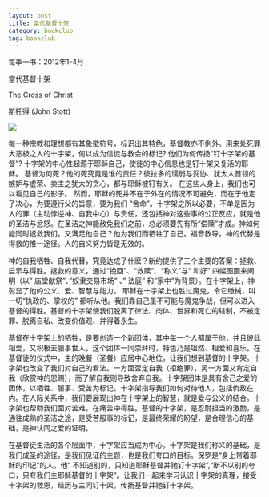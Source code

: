 ```yaml
---
layout: post
title: 當代基督十架
category: bookclub
tag: bookclub
---
```


每季一书：2012年1-4月

當代基督十架

The Cross of Christ 

斯托得 (John Stott) 

<img src="http://media.wcec-home.org/image/bookclub/crossOfChrist.png" >

每一种宗教和理想都有其象徵符号，标识出其特色，基督教亦不例外。用来处死罪大恶极之人的十字架，何以成为信徒与教会的标记? 他们为何传扬“钉十字架的基督”? 十字架的中心性起源于耶稣自己，使徒的中心信息也是钉十架又复活的耶稣。 基督为何死？他的死究竟是谁的责任？彼拉多的懦弱与妥协、犹太人首领的嫉妒与虚荣、卖主之犹大的贪心，都与耶稣被钉有关。 在这些人身上，我们也可以看见自己的影子。 然而，耶稣的死并不在于外在的情况不可避免，而在于他定了决心，为要遵行父的旨意，要为我们 “舍命”。十字架之所以必要，不单是因为人的罪（主动悖逆神、自我中心）与责任，还包括神对这些事的公正反应，就是他的圣洁与忿怒。在圣洁之神能赦免我们之前，总必须要先有所“偿赎”才成。神如何能同时拯救我们，又满足他自己？他为我们而牺牲了自己。福音教导，神的代替是得救的惟一途径。人的自义努力皆是无效的。 

神的自我牺牲、自我代替，究竟达成了什麽？新约提供了三个主要的答案：拯救、启示与得胜。拯救的意义，通过“挽回”、“救赎”、“称义”与“ 和好” 四幅图画来阐明（以” 庙堂献祭”、”奴隶交易市场” 、” 法庭” 和”家中”为背景）。在十字架上，神彰显了他的公义、爱、智慧与能力。 耶稣在十字架上也胜过魔鬼，令它缴械，叫一切“执政的、掌权的” 都听从他。我们靠自己虽不可能与魔鬼争战，但可以进入基督的得胜。基督的十字架使我们脱离了律法、肉体、世界和死亡的辖制，不被定罪、脱离自私、改变价值观、并得着永生。 

基督在十字架上的牺牲，是要创造一个新团体，其中每一个人都属于他，并且彼此相爱，又积极去服事世人。这个团体一同崇拜时，特色乃是坦然、相爱和喜乐。在基督徒的仪式中，主的晚餐（圣餐）应居中心地位，让我们想到基督的十字架。十字架也改变了我们对自己的看法。一方面否定自我（拒绝罪），另一方面又肯定自我（欣赏神的恩赐），而了解自我则导致舍弃自我。十字架团体是具有舍己之爱的团体，以牺牲、服事、受苦为标记。十字架指导我们如何对待他人，包括仇敌在内。在人际关系中，我们要展现出神在十字架上的智慧，就是爱与公义的结合。十字架也帮助我们面对苦难，在痛苦中得胜。基督的十字架，是忍耐担当的激励，是通往成熟的圣洁之途，是受苦服事的标记，是最终荣耀的盼望，是合理信心的基础，是神认同之爱的证明。 

在基督徒生活的各个层面中，十字架应当成为中心。十字架是我们称义的基础，是我们成圣的途径，是我们见证的主题，也是我们夸口的目标。保罗是“身上带着耶稣的印记”的人。他“ 不知道别的，只知道耶稣基督并祂钉十字架”,“断不以别的夸口，只夸我们主耶稣基督的十字架”。让我们一起来学习认识十字架的真理，接受十字架的救恩，经历与主同钉十架，传扬基督并祂钉十字架。 


